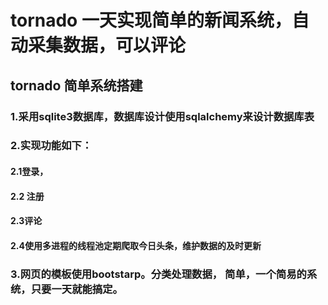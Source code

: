# tornado 一天实现简单的新闻系统，自动采集数据，可以评论
## tornado 简单系统搭建
### 1.采用sqlite3数据库，数据库设计使用sqlalchemy来设计数据库表
### 2.实现功能如下：
#### 2.1登录，
#### 2.2 注册
#### 2.3评论
#### 2.4使用多进程的线程池定期爬取今日头条，维护数据的及时更新
###  3.网页的模板使用bootstarp。分类处理数据， 简单，一个简易的系统，只要一天就能搞定。
